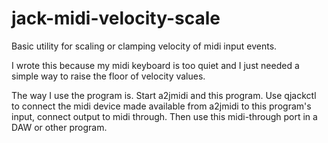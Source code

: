 # jack-midi-velocity-scale
Basic utility for scaling or clamping velocity of midi input events.

I wrote this because my midi keyboard is too quiet and I just needed a simple way to raise the floor of velocity values.

The way I use the program is.
Start a2jmidi and this program. Use qjackctl to connect the midi device made available from a2jmidi to this program's input, connect output to midi through.
Then use this midi-through port in a DAW or other program.
